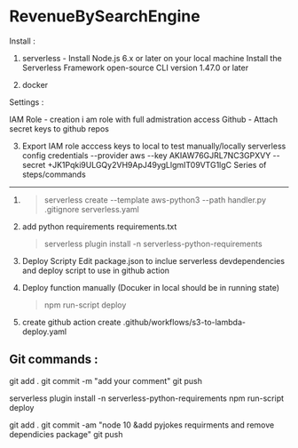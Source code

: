 # RevenueBySearchEngine
Install :
1. serverless  - 
    Install Node.js 6.x or later on your local machine
    Install the Serverless Framework open-source CLI version 1.47.0 or later

2. docker 

Settings :

IAM Role  - creation i am role with full admistration access
Github - Attach secret keys to github repos

3. Export IAM role acccess keys to local to test manually/locally
    serverless config credentials --provider aws --key AKIAW76GJRL7NC3GPXVY --secret +JK1Pqki9ULGQy2VH9ApJ49ygLlgmIT09VTG1lgC
Series of steps/commands 
------------------

1. > serverless create --template aws-python3 --path <your-path>
    handler.py
    .gitignore
    serverless.yaml

2. add python requirements
    requirements.txt
    > serverless plugin install -n serverless-python-requirements

3. Deploy Scripty
    Edit package.json to inclue serverless devdependencies and deploy script to use in github action
4. Deploy function manually (Docuker in local should be in running state)
    > npm run-script deploy

5. create github action 
    create .github/workflows/s3-to-lambda-deploy.yaml


Git commands :
---------------
git add .
git commit -m "add your comment"
git push


serverless plugin install -n serverless-python-requirements
npm run-script deploy

git add .
git commit -am "node 10 &add pyjokes requirments and remove dependicies package"
git push